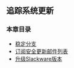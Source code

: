 ## 追踪系统更新

### 本章目录

* [稳定分支](The_stable_Branch.md)
* [订阅安全更新邮件列表](Security_Update_Mailing_List.md)
* [升级Slackware版本](Upgrading_Slackware_Versions.md)

